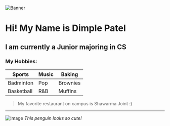 ![Banner](https://t4.ftcdn.net/jpg/02/83/50/17/360_F_283501723_NR7RwXhzWdNNZ5tjIjdYDK4lcoMFlTJz.jpg)

# Hi! My Name is Dimple Patel

## I am currently a Junior majoring in CS 

### My Hobbies:

| Sports     | Music         | Baking |
| ---------- | ------------- | ------------- |
| Badminton  | Pop  | Brownies |
| Basketball | R&B  | Muffins  |

<!-- -->

> My favorite restaurant on campus is Shawarma Joint :)

***

![image](https://us.123rf.com/450wm/nuevoimg/nuevoimg2306/nuevoimg230603697/205797094-cute-penguin-vector-illustration-cute-cartoon-penguin.jpg?ver=6)
*This penguin looks so cute!*
